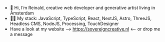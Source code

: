 - 👋 Hi, I’m Reinald, creative web developer and generative artist living in Amsterdam
- :astronaut: My stack: JavaScript, TypeScript, React, NextJS, Astro, ThreeJS, Headless CMS, NodeJS, Processing, TouchDesigner
- Have a look at my website --> https://sovereigncreative.nl <-- or drop me a message

<!---
rvanpraet/rvanpraet is a ✨ special ✨ repository because its `README.md` (this file) appears on your GitHub profile.
You can click the Preview link to take a look at your changes.
--->
